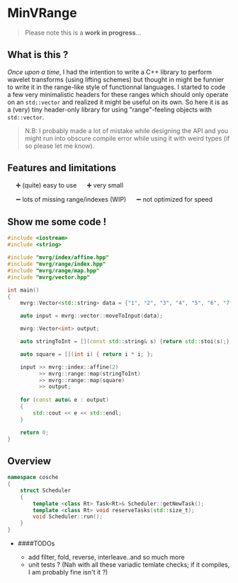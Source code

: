 # MinVRange

> Please note this is a **work in progress**... 

## What is this ?

*Once upon a time*, I had the intention to write a C++ library to perform wavelet transforms (using lifting schemes) but thought in might be funnier to write it in the range-like style of functionnal languages. I started to code a few very minimalistic headers for these ranges which should only operate on an `std::vector` and realized it might be useful on its own. So here it is as a (very) tiny header-only library for using "range"-feeling objects with `std::vector`. 

> N.B: I probably made a lot of mistake while designing the API and you might run into obscure compile error while using it with weird types (if so please let me know).

## Features and limitations

&#8193; &#10133; (quite) easy to use 
&#8193; &#10133; very small 

&#8193; &#10134; lots of missing range/indexes (WIP) 
&#8193; &#10134; not optimized for speed  

## Show me some code !

```c++
#include <iostream>
#include <string>

#include "mvrg/index/affine.hpp"
#include "mvrg/range/index.hpp"
#include "mvrg/range/map.hpp"
#include "mvrg/vector.hpp"

int main()
{
    mvrg::Vector<std::string> data = {"1", "2", "3", "4", "5", "6", "7"};

    auto input = mvrg::vector::moveToInput(data);

    mvrg::Vector<int> output;

    auto stringToInt = [](const std::string& s) {return std::stoi(s);};

    auto square = [](int i) { return i * i; };

    input >> mvrg::index::affine(2) 
          >> mvrg::range::map(stringToInt)
          >> mvrg::range::map(square) 
          >> output;
 
    for (const auto& e : output)
    {
        std::cout << e << std::endl;
    }

    return 0;
}
```

## Overview

```c++
namespace cosche
{
    struct Scheduler
    {
        template <class Rt> Task<Rt>& Scheduler::getNewTask();
        template <class Rt> void reserveTasks(std::size_t);
        void Scheduler::run();
    }
}
```

- ####TODOs

  - add filter, fold, reverse, interleave..and so much more
  - unit tests ? (Nah with all these variadic temlate checks; if it compiles, I am probably fine isn't it ?)
